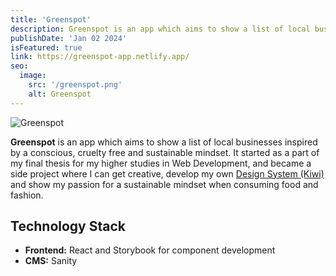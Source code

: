 ```yaml
---
title: 'Greenspot'
description: Greenspot is an app which aims to show a list of local businesses inspired by a conscious, cruelty free and sustainable mindset.
publishDate: 'Jan 02 2024'
isFeatured: true
link: https://greenspot-app.netlify.app/
seo:
  image:
    src: '/greenspot.png'
    alt: Greenspot
---
```


![Greenspot](/greenspot.png)

**Greenspot** is an app which aims to show a list of local businesses inspired by a conscious, cruelty free and sustainable mindset.
It started as a part of my final thesis for my higher studies in Web Development, and became a side project where I can get creative, develop my own [Design System (Kiwi)](/projects/kiwi-design-system) and show my passion for a sustainable mindset when consuming food and fashion.

## Technology Stack

- **Frontend:** React and Storybook for component development
- **CMS:** Sanity
